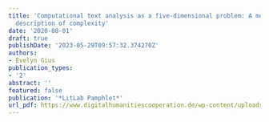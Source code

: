 ```yaml
---
title: 'Computational text analysis as a five-dimensional problem: A model for the
  description of complexity'
date: '2020-08-01'
draft: true
publishDate: '2023-05-29T09:57:32.374270Z'
authors:
- Evelyn Gius
publication_types:
- '2'
abstract: ''
featured: false
publication: '*LitLab Pamphlet*'
url_pdf: https://www.digitalhumanitiescooperation.de/wp-content/uploads/2020/08/p08_gius_eng.pdf
---
```


